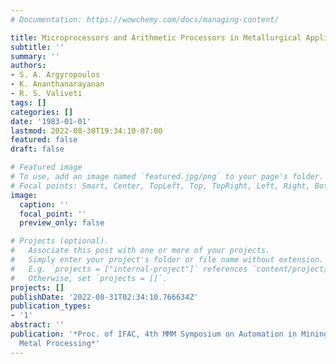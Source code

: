 ```yaml
---
# Documentation: https://wowchemy.com/docs/managing-content/

title: Microprocessors and Arithmetic Processors in Metallurgical Applications
subtitle: ''
summary: ''
authors:
- S. A. Argyropoulos
- K. Ananthanarayanan
- R. S. Valiveti
tags: []
categories: []
date: '1983-01-01'
lastmod: 2022-08-30T19:34:10-07:00
featured: false
draft: false

# Featured image
# To use, add an image named `featured.jpg/png` to your page's folder.
# Focal points: Smart, Center, TopLeft, Top, TopRight, Left, Right, BottomLeft, Bottom, BottomRight.
image:
  caption: ''
  focal_point: ''
  preview_only: false

# Projects (optional).
#   Associate this post with one or more of your projects.
#   Simply enter your project's folder or file name without extension.
#   E.g. `projects = ["internal-project"]` references `content/project/deep-learning/index.md`.
#   Otherwise, set `projects = []`.
projects: []
publishDate: '2022-08-31T02:34:10.766634Z'
publication_types:
- '1'
abstract: ''
publication: '*Proc. of IFAC, 4th MMM Symposium on Automation in Mining Mineral and
  Metal Processing*'
---
```

